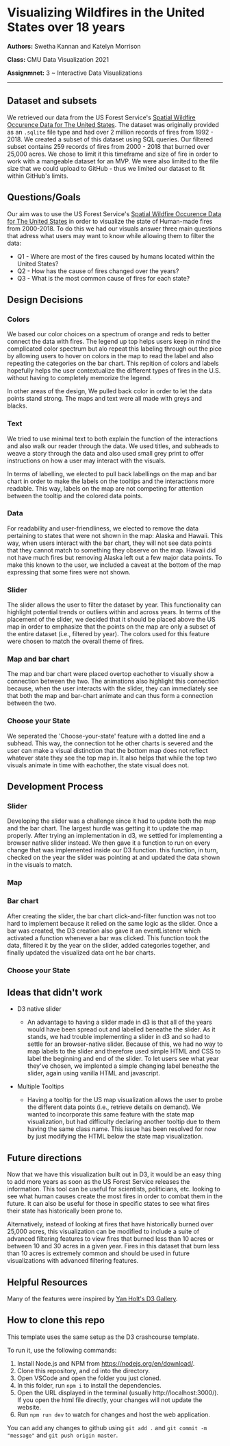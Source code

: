 # Visualizing Wildfires in the United States over 18 years

**Authors:** Swetha Kannan and Katelyn Morrison

**Class:** CMU Data Visualization 2021

**Assignmnet:** 3 ~ Interactive Data Visualizations

- - -

## Dataset and subsets
We retrieved our data from the US Forest Service's [Spatial Wildfire Occurence Data for The United States](https://www.fs.usda.gov/rds/archive/Catalog/RDS-2013-0009.5). The dataset was originally provided as an `.sqlite` file type and had over 2 million records of fires from 1992 - 2018. We created a subset of this dataset using SQL queries. Our filtered subset contains 259 records of fires from 2000 - 2018 that burned over 25,000 acres. We chose to limit it this timeframe  and size of fire in order to work with a mangeable dataset for an MVP. We were also limited to the file size that we could upload to GitHub - thus we limited our dataset to fit within GitHub's limits.

## Questions/Goals
Our aim was to use the US Forest Service's [Spatial Wildfire Occurence Data for The United States](https://www.fs.usda.gov/rds/archive/Catalog/RDS-2013-0009.5) in order to visualize the state of Human-made fires from 2000-2018. To do this we had our visuals answer three main questions that adress what users may want to know while allowing them to filter the data: 
* Q1 - Where are most of the fires caused by humans located within the United States?
* Q2 - How has the cause of fires changed over the years?
* Q3 - What is the most common cause of fires for each state? 

## Design Decisions
### Colors
We based our color choices on a spectrum of orange and reds to better connect the data with fires. The legend up top helps users keep in mind the complicated color spectrum but alo repeat this labeling through out the pice by allowing users to hover on colors in the map to read the label and also repeating the categories on the bar chart. This repition of colors and labels hopefully helps the user contextualize the different types of fires in the U.S. without having to completely memorize the legend. 

In other areas of the design, We pulled back color in order to let the data points stand strong. The maps and text were all made with greys and blacks.

### Text
We tried to use minimal text to both explain the function of the interactions and also walk our reader through the data. We used titles, and subheads to weave a story through the data and also used small grey print to offer instructions on how a user may interact with the visuals. 

In terms of labelling, we elected to pull back labellings on the map and bar chart in order to make the labels on the tooltips and the interactions more readable. This way, labels on the map are not competing for attention between the tooltip and the colored data points.

### Data
For readability and user-friendliness, we elected to remove the data pertaining to states that were not shown in the map: Alaska and Hawaii. This way, when users interact with the bar chart, they will not see data points that they cannot match to something they observe on the map. Hawaii did not have much fires but removing Alaska left out a few major data points. To make this known to the user, we included a caveat at the bottom of the map expressing that some fires were not shown.

### Slider
The slider allows the user to filter the dataset by year. This functionality can highlight potential trends or outliers within and across years. In terms of the placement of the slider, we decided that it should be placed above the US map in order to emphasize that the points on the map are only a subset of the entire dataset (i.e., filtered by year). The colors used for this feature were chosen to match the overall theme of fires. 

### Map and bar chart
The map and bar chart were placed overtop eachother to visually show a connection between the two. The animations also highlight this connection because, when the user interacts with the slider, they can immediately see that both the map and bar-chart animate and can thus form a connection between the two.

### Choose your State
We seperated the 'Choose-your-state' feature with a dotted line and a subhead. This way, the connection tot he other charts is severed and the user can make a visual distinction that the bottom map does not reflect whatever state they see the top map in. It also helps that while the top two visuals animate in time with eachother, the state visual does not. 

## Development Process

### Slider
Developing the slider was a challenge since it had to update both the map and the bar chart. The largest hurdle was getting it to update the map properly. After trying an implementation in d3, we settled for implementing a browser native slider instead. We then gave it a function to run on every change that was implemented inside our D3 function. this function, in turn, checked on the year the slider was pointing at and updated the data shown in the visuals to match.

### Map

### Bar chart
After creating the slider, the bar chart click-and-filter function was not too hard to implement because it relied on the same logic as the slider. Once a bar was created, the D3 creation also gave it an eventListener which activated a function whenever a bar was clicked. This function took the data, filtered it by the year on the slider, added categories together, and finally updated the visualized data ont he bar charts.

### Choose your State


## Ideas that didn't work
* D3 native slider
  - An advantage to having a slider made in d3 is that all of the years would have been spread out and labelled beneathe the slider. As it stands, we had trouble implementing a slider in d3 and so had to settle for an browser-native slider. Because of this, we had no way to map labels to the slider and therefore used simple HTML and CSS to label the beginning and end of the slider. To let users see what year they've chosen, we implented a simple changing label beneathe the slider, again using vanilla HTML and javascript. 

* Multiple Tooltips
  - Having a tooltip for the US map visualization allows the user to probe the different data points (i.e., retrieve details on demand). We wanted to incorporate this same feature with the state map visualization, but had difficulty declaring another tooltip due to them having the same class name. This issue has been resolved for now by just modifying the HTML below the state map visualization.

## Future directions

Now that we have this visualization built out in D3, it would be an easy thing to add more years as soon as the US Forest Service releases the information. This tool can be useful for scientists, politicians, etc. looking to see what human causes create the most fires in order to combat them in the future. It can also be useful for those in specific states to see what fires their state has historically been prone to. 

Alternatively, instead of looking at fires that have historically burned over 25,000 acres, this visualization can be modified to include a suite of advanced filtering features to view fires that burned less than 10 acres or between 10 and 30 acres in a given year. Fires in this dataset that burn less than 10 acres is extremely common and should be used in future visualizations with advanced filtering features. 

## Helpful Resources
Many of the features were inspired by [Yan Holt's D3 Gallery](https://www.d3-graph-gallery.com/index.html). 

## How to clone this repo

This template uses the same setup as the D3 crashcourse template.

To run it, use the following commands:

1. Install Node.js and NPM from https://nodejs.org/en/download/.
2. Clone this repository, and cd into the directory.
3. Open VSCode and open the folder you just cloned.
4. In this folder, run `npm i` to install the dependencies.
5. Open the URL displayed in the terminal (usually http://localhost:3000/). If you open the html file directly, your changes will not update the website.
6. Run `npm run dev` to watch for changes and host the web application.

You can add any changes to github using `git add .` and `git commit -m "message"` and `git push origin master`.
